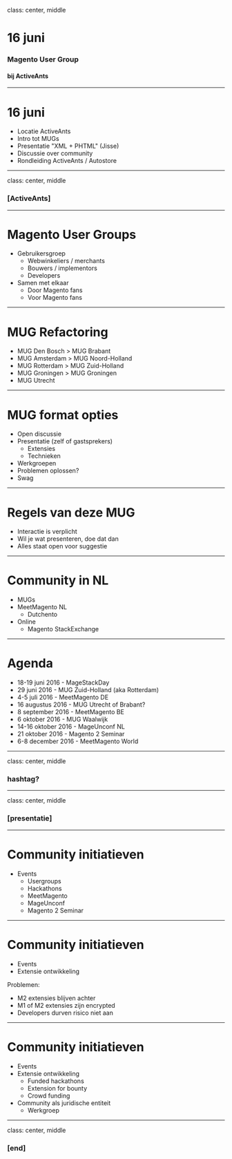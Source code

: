 class: center, middle
# 16 juni
### Magento User Group
#### bij ActiveAnts

---
# 16 juni
- Locatie ActiveAnts
- Intro tot MUGs
- Presentatie "XML + PHTML" (Jisse)
- Discussie over community
- Rondleiding ActiveAnts / Autostore

---
class: center, middle
### [ActiveAnts]

---
# Magento User Groups
* Gebruikersgroep
    * Webwinkeliers / merchants
    * Bouwers / implementors
    * Developers
* Samen met elkaar
    * Door Magento fans
    * Voor Magento fans

---
# MUG Refactoring
* MUG Den Bosch > MUG Brabant
* MUG Amsterdam > MUG Noord-Holland
* MUG Rotterdam > MUG Zuid-Holland
* MUG Groningen > MUG Groningen
* MUG Utrecht

---
# MUG format opties
- Open discussie
- Presentatie (zelf of gastsprekers)
    - Extensies
    - Technieken
- Werkgroepen
- Problemen oplossen?
- Swag

---
# Regels van deze MUG
* Interactie is verplicht
* Wil je wat presenteren, doe dat dan
* Alles staat open voor suggestie

---
# Community in NL
* MUGs
* MeetMagento NL
    * Dutchento
* Online
    * Magento StackExchange

---
# Agenda
- 18-19 juni 2016 - MageStackDay
- 29 juni 2016 - MUG Zuid-Holland (aka Rotterdam)
- 4-5 juli 2016 - MeetMagento DE
- 16 augustus 2016 - MUG Utrecht of Brabant?
- 8 september 2016 - MeetMagento BE
- 6 oktober 2016 - MUG Waalwijk
- 14-16 oktober 2016 - MageUnconf NL
- 21 oktober 2016 - Magento 2 Seminar
- 6-8 december 2016 - MeetMagento World

---
class: center, middle
### hashtag?

---
class: center, middle
### [presentatie]

---
# Community initiatieven
- Events
    - Usergroups
    - Hackathons
    - MeetMagento
    - MageUnconf
    - Magento 2 Seminar

---
# Community initiatieven
- Events
- Extensie ontwikkeling

Problemen:
- M2 extensies blijven achter
- M1 of M2 extensies zijn encrypted
- Developers durven risico niet aan

---
# Community initiatieven
- Events
- Extensie ontwikkeling
    - Funded hackathons
    - Extension for bounty
    - Crowd funding
- Community als juridische entiteit
    - Werkgroep

---
class: center, middle
### [end]

